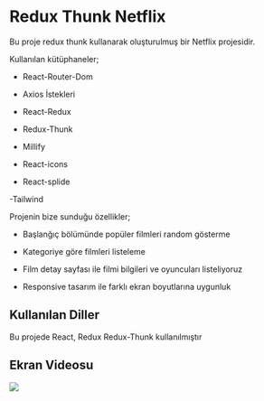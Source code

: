 <h1>Redux Thunk Netflix</h1>

Bu proje redux thunk kullanarak oluşturulmuş bir Netflix projesidir.

Kullanılan kütüphaneler;

- React-Router-Dom

- Axios İstekleri

- React-Redux

- Redux-Thunk

- Millify

- React-icons

- React-splide

-Tailwind

Projenin bize sunduğu özellikler;

- Başlanğıç bölümünde popüler filmleri random gösterme

- Kategoriye göre filmleri listeleme

- Film detay sayfası ile filmi bilgileri ve oyuncuları listeliyoruz

- Responsive tasarım ile farklı ekran boyutlarına uygunluk

<h2>Kullanılan Diller</h2>

Bu projede React, Redux Redux-Thunk kullanılmıştır

<h2>Ekran Videosu</h2>

![](netflix.gif)
